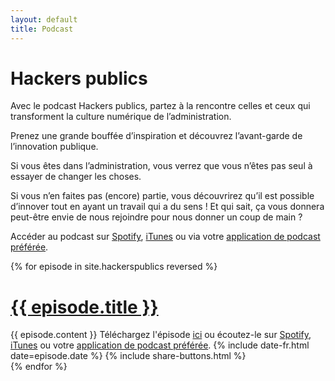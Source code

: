 ```yaml
---
layout: default
title: Podcast
---
```


<h1 class="post-title">Hackers publics</h1>

Avec le podcast Hackers publics, partez à la rencontre celles et ceux qui transforment la culture numérique de l’administration.

Prenez une grande bouffée d’inspiration et découvrez l’avant-garde de l’innovation publique.

Si vous êtes dans l’administration, vous verrez que vous n’êtes pas seul à essayer de changer les choses.

Si vous n’en faites pas (encore) partie, vous découvrirez qu’il est possible d’innover tout en ayant un travail qui a du sens ! Et qui sait, ça vous donnera peut-être envie de nous rejoindre pour nous donner un coup de main ?

Accéder au podcast sur <a href="https://open.spotify.com/show/17E4Bxj2VOnE4esRGJ5yAg?si=yl3yH7zpQ3ePml-juvNFpw">Spotify</a>, <a href="https://podcasts.apple.com/fr/podcast/hackers-publics/id1498775170">iTunes</a> ou via votre <a href="{{ site.url }}/hackerspublics.rss">application de podcast préférée</a>.

<div class="posts">
  {% for episode in site.hackerspublics reversed %}
  <div class="post">
    <h1 class="post-title">
      <a href="{{ episode.url }}">
        {{ episode.title }}
      </a>
    </h1>
    {{ episode.content }}
    Téléchargez l'épisode <a href="https://hackerspublics.s3.fr-par.scw.cloud/{{ episode.file }}">ici</a> ou écoutez-le sur <a href="{{ episode.spotify_url }}">Spotify</a>, <a href="{{ episode.itunes_url }}">iTunes</a> ou votre <a href="{{ site.url }}/hackerspublics.rss">application de podcast préférée</a>.
    <span class="post-date">{% include date-fr.html date=episode.date %}</span>
    {% include share-buttons.html %}
  </div>
  {% endfor %}
</div>
